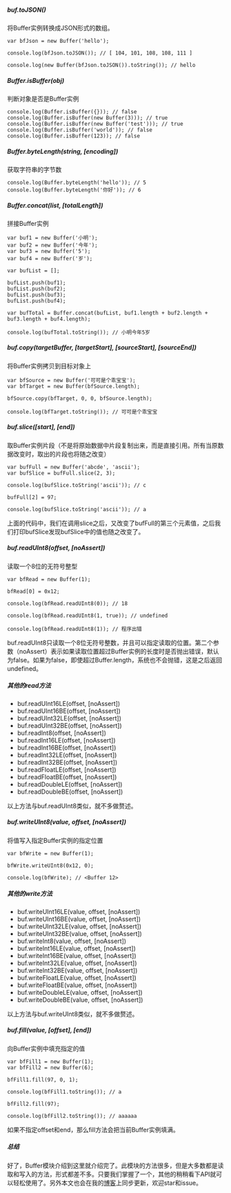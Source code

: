 ##### buf.toJSON()
将Buffer实例转换成JSON形式的数组。

```
var bfJson = new Buffer('hello');

console.log(bfJson.toJSON()); // [ 104, 101, 108, 108, 111 ]

console.log(new Buffer(bfJson.toJSON()).toString()); // hello
```

##### Buffer.isBuffer(obj)
判断对象是否是Buffer实例

```
console.log(Buffer.isBuffer({})); // false
console.log(Buffer.isBuffer(new Buffer(3))); // true
console.log(Buffer.isBuffer(new Buffer('test'))); // true
console.log(Buffer.isBuffer('world')); // false
console.log(Buffer.isBuffer(123)); // false
```

##### Buffer.byteLength(string, [encoding])
获取字符串的字节数

```
console.log(Buffer.byteLength('hello')); // 5
console.log(Buffer.byteLength('你好')); // 6
```

##### Buffer.concat(list, [totalLength])
拼接Buffer实例

```
var buf1 = new Buffer('小明');
var buf2 = new Buffer('今年');
var buf3 = new Buffer('5');
var buf4 = new Buffer('岁');

var bufList = [];

bufList.push(buf1);
bufList.push(buf2);
bufList.push(buf3);
bufList.push(buf4);

var bufTotal = Buffer.concat(bufList, buf1.length + buf2.length + buf3.length + buf4.length);

console.log(bufTotal.toString()); // 小明今年5岁
```

##### buf.copy(targetBuffer, [targetStart], [sourceStart], [sourceEnd])
将Buffer实例拷贝到目标对象上

```
var bfSource = new Buffer('可可是个乖宝宝');
var bfTarget = new Buffer(bfSource.length);

bfSource.copy(bfTarget, 0, 0, bfSource.length);

console.log(bfTarget.toString()); // 可可是个乖宝宝
```

##### buf.slice([start], [end])
取Buffer实例片段（不是将原始数据中片段复制出来，而是直接引用。所有当原数据改变时，取出的片段也将随之改变）

```
var bufFull = new Buffer('abcde', 'ascii');
var bufSlice = bufFull.slice(2, 3);

console.log(bufSlice.toString('ascii')); // c

bufFull[2] = 97;

console.log(bufSlice.toString('ascii')); // a
```

上面的代码中，我们在调用slice之后，又改变了bufFull的第三个元素值，之后我们打印bufSlice发现bufSlice中的值也随之改变了。

##### buf.readUInt8(offset, [noAssert])
读取一个8位的无符号整型

```
var bfRead = new Buffer(1);

bfRead[0] = 0x12;

console.log(bfRead.readUInt8(0)); // 18

console.log(bfRead.readUInt8(1, true)); // undefined

console.log(bfRead.readUInt8(1)); // 程序出错
```

buf.readUInt8只读取一个8位无符号整数，并且可以指定读取的位置。第二个参数（noAssert）表示如果读取位置超过Buffer实例的长度时是否抛出错误，默认为false。如果为false，即使超过Buffer.length，系统也不会抛错，这是之后返回undefined。

##### 其他的read方法

+ buf.readUInt16LE(offset, [noAssert])
+ buf.readUInt16BE(offset, [noAssert])
+ buf.readUInt32LE(offset, [noAssert])
+ buf.readUInt32BE(offset, [noAssert])
+ buf.readInt8(offset, [noAssert])
+ buf.readInt16LE(offset, [noAssert])
+ buf.readInt16BE(offset, [noAssert])
+ buf.readInt32LE(offset, [noAssert])
+ buf.readInt32BE(offset, [noAssert])
+ buf.readFloatLE(offset, [noAssert])
+ buf.readFloatBE(offset, [noAssert])
+ buf.readDoubleLE(offset, [noAssert])
+ buf.readDoubleBE(offset, [noAssert])

以上方法与buf.readUInt8类似，就不多做赘述。

##### buf.writeUInt8(value, offset, [noAssert])
将值写入指定Buffer实例的指定位置

```
var bfWrite = new Buffer(1);

bfWrite.writeUInt8(0x12, 0);

console.log(bfWrite); // <Buffer 12>
```

##### 其他的write方法

+ buf.writeUInt16LE(value, offset, [noAssert])
+ buf.writeUInt16BE(value, offset, [noAssert])
+ buf.writeUInt32LE(value, offset, [noAssert])
+ buf.writeUInt32BE(value, offset, [noAssert])
+ buf.writeInt8(value, offset, [noAssert])
+ buf.writeInt16LE(value, offset, [noAssert])
+ buf.writeInt16BE(value, offset, [noAssert])
+ buf.writeInt32LE(value, offset, [noAssert])
+ buf.writeInt32BE(value, offset, [noAssert])
+ buf.writeFloatLE(value, offset, [noAssert])
+ buf.writeFloatBE(value, offset, [noAssert])
+ buf.writeDoubleLE(value, offset, [noAssert])
+ buf.writeDoubleBE(value, offset, [noAssert])

以上方法与buf.writeUInt8类似，就不多做赘述。

##### buf.fill(value, [offset], [end])
向Buffer实例中填充指定的值

```
var bfFill1 = new Buffer(1);
var bfFill2 = new Buffer(6);

bfFill1.fill(97, 0, 1);

console.log(bfFill1.toString()); // a

bfFill2.fill(97);

console.log(bfFill2.toString()); // aaaaaa
```

如果不指定offset和end，那么fill方法会把当前Buffer实例填满。

##### 总结
好了，Buffer模块介绍到这里就介绍完了。此模块的方法很多，但是大多数都是读取和写入的方法，形式都差不多。只要我们掌握了一个，其他的稍稍看下API就可以轻松使用了。另外本文也会在我的[博客](https://www.sunweifeng.cn/node-buffer-chapter2)上同步更新，欢迎star和issue。

